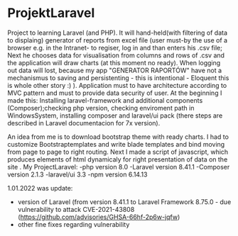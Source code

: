 # ProjektLaravel
Project to learning Laravel (and PHP). It will hand-held(with filtering of data to displaing) generator of reports from excel file (user must-by the use of a browser e.g. in the Intranet- to regiser, log in and than enters his .csv file; Next he chooses data for visualisation from columns and rows of .csv and the application will draw charts (at this moment no ready). When logging out data will lost, because my app "GENERATOR RAPORTÓW" have not a mechanismus to saving and persistenting - this is intentional - Eloquent this is whole other story :) ).
 Application must to have architecture according to MVC pattern and must to provide data security of user.
  At the beginning I made this: Installing laravel-framework and additional components (Composer);checking php version, checking enviroment path in WindowsSystem, installing composer and laravel/ui pack (there steps are described in Laravel documentacion for 7x version).

An idea from me is to download bootstrap theme with ready charts.
I had to customize Bootstraptemplates and write blade templates and
bind moving from page to page to right routing.
Next I made a script of javascript, which produces elements of html dynamicaly for right presentation of data on the site .
 My ProjectLaravel: -php version 8.0 -Laravel version 8.41.1 -Composer version 2.1.3 -laravel/ui 3.3 -npm version 6.14.13

1.01.2022 was update:
- version of Laravel (from version 8.41.1 to Laravel Framework 8.75.0 - due vulnerability  to attack CVE-2021-43808 
(https://github.com/advisories/GHSA-66hf-2p6w-jqfw)
- other fine fixes regarding vulnerability
